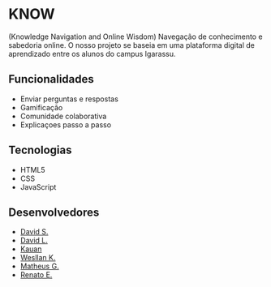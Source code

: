 # KNOW
(Knowledge Navigation and Online Wisdom) Navegação de conhecimento e sabedoria online. O nosso projeto se baseia em uma plataforma digital de aprendizado entre os alunos do campus Igarassu.


## Funcionalidades

* Enviar perguntas e respostas
* Gamificação
* Comunidade colaborativa
* Explicaçoes passo a passo

## Tecnologias 

* HTML5
* CSS
* JavaScript

## Desenvolvedores

 * [David S.](https://github.com/davibala)
 * [David L.](https://github.com/brkn-Dvd)
 * [Kauan](https://github.com/kauanGX)
 * [Wesllan K.](https://github.com/KawadevTs)
 * [Matheus G.](https://github.com/Snowloz)
 * [Renato E.](https://github.com/RenatoE77)



